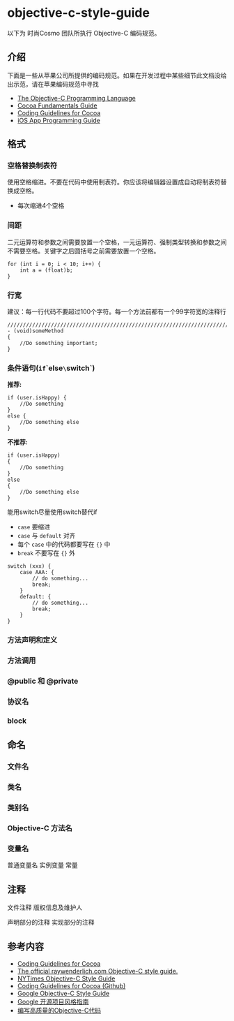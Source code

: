 objective-c-style-guide
=======================

以下为 时尚Cosmo 团队所执行 Objective-C 编码规范。


## 介绍

下面是一些从苹果公司所提供的编码规范。如果在开发过程中某些细节此文档没给出示范，请在苹果编码规范中寻找

* [The Objective-C Programming Language](http://developer.apple.com/library/mac/#documentation/Cocoa/Conceptual/ObjectiveC/Introduction/introObjectiveC.html)
* [Cocoa Fundamentals Guide](https://developer.apple.com/library/mac/#documentation/Cocoa/Conceptual/CocoaFundamentals/Introduction/Introduction.html)
* [Coding Guidelines for Cocoa](https://developer.apple.com/library/mac/#documentation/Cocoa/Conceptual/CodingGuidelines/CodingGuidelines.html)
* [iOS App Programming Guide](http://developer.apple.com/library/ios/#documentation/iphone/conceptual/iphoneosprogrammingguide/Introduction/Introduction.html)

## 格式

### 空格替换制表符

使用空格缩进。不要在代码中使用制表符。你应该将编辑器设置成自动将制表符替换成空格。

- 每次缩进4个空格

### 间距

二元运算符和参数之间需要放置一个空格，一元运算符、强制类型转换和参数之间不需要空格。关键字之后圆括号之前需要放置一个空格。

```objc
for (int i = 0; i < 10; i++) {
    int a = (float)b;    
}
```

### 行宽

建议：每一行代码不要超过100个字符。每一个方法前都有一个99字符宽的注释行

```objc
///////////////////////////////////////////////////////////////////////////////////////////////////
- (void)someMethod
{
    //Do something important;
}
```

### 条件语句(`if`\`else`\`switch`)

**推荐:**
```objc
if (user.isHappy) {
	//Do something
}
else {
	//Do something else
}
```

**不推荐:**
```objc
if (user.isHappy)
{
	//Do something
}
else
{
	//Do something else
}
```

能用switch尽量使用switch替代if

- `case` 要缩进
- `case` 与 `default` 对齐
- 每个 `case` 中的代码都要写在 `{}` 中
- `break` 不要写在 `{}` 外

```objc
switch (xxx) {
    case AAA: {
        // do something...
        break;
    }
    default: {
        // do something...
        break;
    }
}
```

### 方法声明和定义

### 方法调用

### @public 和 @private

### 协议名

### block

## 命名

### 文件名
### 类名
### 类别名
### Objective-C 方法名
### 变量名
普通变量名
实例变量
常量


## 注释
文件注释
	版权信息及维护人

声明部分的注释
实现部分的注释





## 参考内容
- [Coding Guidelines for Cocoa](https://developer.apple.com/library/mac/documentation/Cocoa/Conceptual/CodingGuidelines/CodingGuidelines.html#//apple_ref/doc/uid/10000146-SW1)
- [The official raywenderlich.com Objective-C style guide.](https://github.com/raywenderlich/objective-c-style-guide)
- [NYTimes Objective-C Style Guide](https://github.com/NYTimes/objective-c-style-guide)
- [Coding Guidelines for Cocoa (Github)](https://github.com/github/objective-c-conventions)
- [Google Objective-C Style Guide](http://google-styleguide.googlecode.com/svn/trunk/objcguide.xml)
- [Google 开源项目风格指南](http://zh-google-styleguide.readthedocs.org/en/latest/google-objc-styleguide/contents/)
- [编写高质量的Objective-C代码](http://www.cnblogs.com/xdream86/p/3309345.html)
